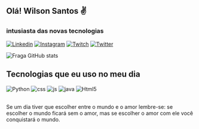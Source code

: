 ## Olá! Wilson Santos ✌
### intusiasta das novas tecnologias


[![Linkedin](https://img.shields.io/badge/LinkedIn-0077B5?style=for-the-badge&logo=linkedin&logoColor=white)](https://www.linkedin.com/in/wilson-santos-550326220/)
[![Instagram](https://img.shields.io/badge/Instagram-E4405F?style=for-the-badge&logo=instagram&logoColor=white)](https://www.instagram.com/will0_90/)
[![Twitch](https://img.shields.io/badge/Twitch-9146FF?style=for-the-badge&logo=twitch&logoColor=white)](https://www.twitch.tv/muk0n)
[![Twitter](https://img.shields.io/badge/Twitter-1DA1F2?style=for-the-badge&logo=twitter&logoColor=white)](https://twitter.com/mukon20)

![Fraga GitHub stats](https://github-readme-stats.vercel.app/api?username=Mukon1&show_icons=true&theme=dracula&count_private=true)

## Tecnologias que eu uso no meu dia

<div style="display: inline_block">
  <img align="center" alt="Python" src="https://img.shields.io/badge/Python-3776AB?style=for-the-badge&logo=python&logoColor=white" />
  <img align="center" alt="css" src="https://img.shields.io/badge/CSS3-1572B6?style=for-the-badge&logo=css3&logoColor=white" />
  <img align="center" alt="js" src="https://img.shields.io/badge/JavaScript-F7DF1E?style=for-the-badge&logo=javascript&logoColor=black" />
  <img align="center" alt="java" src="https://img.shields.io/badge/Java-ED8B00?style=for-the-badge&logo=java&logoColor=white" />
 <img align="center" alt="Html5" src="https://img.shields.io/badge/HTML5-E34F26?style=for-the-badge&logo=html5&logoColor=white" />
  
</div><br/>

Se um dia tiver que escolher entre o mundo e o amor lembre-se: se escolher o mundo ficará sem o amor, mas se escolher o amor com ele você conquistará o mundo.






